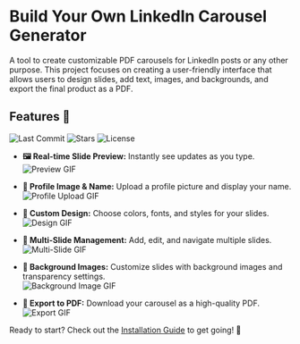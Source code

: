 # **Build Your Own LinkedIn Carousel Generator**
A tool to create customizable PDF carousels for LinkedIn posts or any other purpose. This project focuses on creating a user-friendly interface that allows users to design slides, add text, images, and backgrounds, and export the final product as a PDF.

## Features 🎉

![Last Commit](https://img.shields.io/github/last-commit/yourusername/linkedin-carousel-generator?style=flat-square) ![Stars](https://img.shields.io/github/stars/yourusername/linkedin-carousel-generator?style=social) ![License](https://img.shields.io/github/license/yourusername/linkedin-carousel-generator?style=flat-square)

- **🖼️ Real-time Slide Preview:** Instantly see updates as you type.  
  ![Preview GIF](https://media.giphy.com/media/xUPGcsMtqZzZTTRg7a/giphy.gif)

- **👤 Profile Image & Name:** Upload a profile picture and display your name.  
  ![Profile Upload GIF](https://media.giphy.com/media/l3q2K5jinAlChoCLS/giphy.gif)

- **🎨 Custom Design:** Choose colors, fonts, and styles for your slides.  
  ![Design GIF](https://media.giphy.com/media/3o7abA45vTl3TTOgVW/giphy.gif)

- **📑 Multi-Slide Management:** Add, edit, and navigate multiple slides.  
  ![Multi-Slide GIF](https://media.giphy.com/media/3o6nUPEML5o9Ps57T6/giphy.gif)

- **🌅 Background Images:** Customize slides with background images and transparency settings.  
  ![Background Image GIF](https://media.giphy.com/media/l0HlSNOxJB956qwfK/giphy.gif)

- **📄 Export to PDF:** Download your carousel as a high-quality PDF.  
  ![Export GIF](https://media.giphy.com/media/J1eE1L1sTRhGCGzM2T/giphy.gif)

Ready to start? Check out the [Installation Guide](#installation) to get going! 🚀

